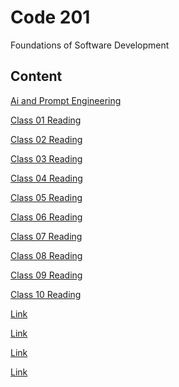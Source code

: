 # Code 201

Foundations of Software Development

## Content

[Ai and Prompt Engineering](../Code-201/prompt-engineering.md)

[Class 01 Reading](../Code-201/class-01.md)

[Class 02 Reading](../Code-201/class-02.md)

[Class 03 Reading](../Code-201/class-03.md)

[Class 04 Reading](../Code-201/class-04.md)

[Class 05 Reading](../Code-201/class-05.md)

[Class 06 Reading](../Code-201/class-06.md)

[Class 07 Reading](../Code-201/class-07.md)

[Class 08 Reading](../Code-201/class-08.md)

[Class 09 Reading](../Code-201/class-09.md)

[Class 10 Reading](../Code-201/class-10.md)

[Link]()

[Link]()

[Link]()

[Link]()
